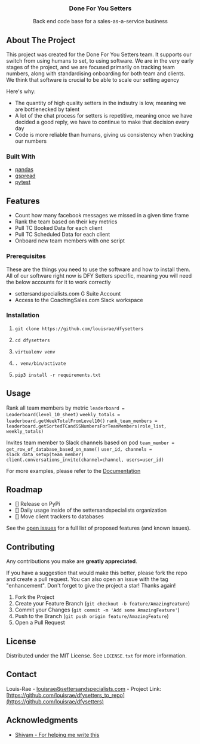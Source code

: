 <div align="center">
  <h3 align="center">Done For You Setters</h3>
  <p align="center">Back end code base for a sales-as-a-service business</p>
</div>

## About The Project

This project was created for the Done For You Setters team. It supports our switch from using humans to set, to using software. We are in the very early stages of the project, and we are focused primarily on tracking team numbers, along with standardising onboarding for both team and clients. We think that software is crucial to be able to scale our setting agency

Here's why:
* The quantity of high quality setters in the indsutry is low, meaning we are bottlenecked by talent
* A lot of the chat process for setters is repetitive, meaning once we have decided a good reply, we have to continue to make that decision every day
* Code is more reliable than humans, giving us consistency when tracking our numbers

### Built With

* [pandas](https://pandas.pydata.org)
* [gspread](https://docs.gspread.org/en/v5.2.0/)
* [pytest](https://docs.pytest.org/en/7.0.x/)

## Features

* Count how many facebook messages we missed in a given time frame
* Rank the team based on their key metrics
* Pull TC Booked Data for each client
* Pull TC Scheduled Data for each client
* Onboard new team members with one script

### Prerequisites

These are the things you need to use the software and how to install them. All of our software right now is DFY Setters specific, meaning you will need the below accounts for it to work correctly

* settersandspecialists.com G Suite Account
* Access to the CoachingSales.com Slack workspace

### Installation

1. `git clone https://github.com/louisrae/dfysetters`

2. `cd dfysetters`

3. `virtualenv venv`

4. `. venv/bin/activate`

5. `pip3 install -r requirements.txt`


## Usage

Rank all team members by metric
`leaderboard = Leaderboard(level_10_sheet)`
`weekly_totals = leaderboard.getWeekTotalFromLevel10()`
`rank_team_members = leaderboard.getSortedTCandSSNumbersForTeamMembers(role_list, weekly_totals)`

Invites team member to Slack channels based on pod
`team_member = get_row_of_database_based_on_name()`
`user_id, channels = slack_data_setup(team_member)`
`client.conversations_invite(channel=channel, users=user_id)`

For more examples, please refer to the [Documentation](https://github.com/louisrae/dfysetters)

## Roadmap

- [] Release on PyPi
- [] Daily usage inside of the settersandspecialists organization
- [] Move client trackers to databases

See the [open issues](https://github.com/louisrae/dfysetters/issues) for a full list of proposed features (and known issues).


## Contributing

Any contributions you make are **greatly appreciated**.

If you have a suggestion that would make this better, please fork the repo and create a pull request. You can also open an issue with the tag "enhancement".
Don't forget to give the project a star! Thanks again!

1. Fork the Project
2. Create your Feature Branch (`git checkout -b feature/AmazingFeature`)
3. Commit your Changes (`git commit -m 'Add some AmazingFeature'`)
4. Push to the Branch (`git push origin feature/AmazingFeature`)
5. Open a Pull Request

## License

Distributed under the MIT License. See `LICENSE.txt` for more information.

## Contact

Louis-Rae - louisrae@settersandspecialists.com - Project Link: [https://github.com/louisrae/dfysetters_to_repo](https://github.com/louisrae/dfysetters)

## Acknowledgments

* [Shivam - For helping me write this](https://github.com/er1shivam)